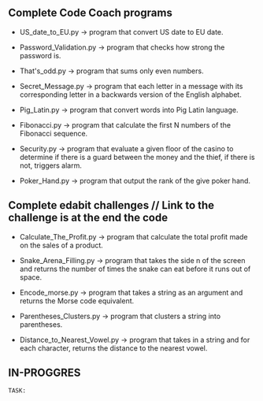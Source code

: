 ## Complete Code Coach programs

 - US_date_to_EU.py -> program that convert US date to EU date.

 - Password_Validation.py -> program that checks how strong the password is.

 - That's_odd.py -> program that sums only even numbers.

 - Secret_Message.py -> program that each letter in a message with its corresponding letter in a backwards version of the English alphabet.

 - Pig_Latin.py -> program that convert words into Pig Latin language.

 - Fibonacci.py -> program that calculate the first N numbers of the Fibonacci sequence.

 - Security.py -> program that evaluate a given floor of the casino to determine if there is a guard between the money and the thief, if there is not, triggers alarm.

 - Poker_Hand.py -> program that output the rank of the give poker hand.

## Complete edabit challenges // Link to the challenge is at the end  the code
 
 - Calculate_The_Profit.py -> program that calculate the total profit made on the sales of a product.  

 - Snake_Arena_Filling.py -> program that takes the side n of the screen and returns the number of times the snake can eat before it runs out of space. 

 - Encode_morse.py -> program that takes a string as an argument and returns the Morse code equivalent.

 - Parentheses_Clusters.py -> program that clusters a string into parentheses.

 - Distance_to_Nearest_Vowel.py -> program that takes in a string and for each character, returns the distance to the nearest vowel.

## IN-PROGGRES


```
TASK:


```
